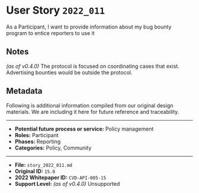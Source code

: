 
# User Story `2022_011` #

<!-- story-start -->As a Participant, I want to provide information about my bug bounty program to entice reporters to use it<!-- story-end -->

## Notes ##

*(as of v0.4.0)*
The protocol is focused on coordinating cases that exist. Advertising bounties would be outside the protocol.

## Metadata ##

Following is additional information compiled from our original design materials.
We are including it here for future reference and traceability.

---

- **Potential future process or service:** Policy management
- **Roles:** Participant
- **Phases:** Reporting
- **Categories:** Policy, Community

---

- **File:** `story_2022_011.md`
- **Original ID:** `15.0`
- **2022 Whitepaper ID:** `CVD-API-005-15`
- **Support Level:** *(as of v0.4.0)* Unsupported
